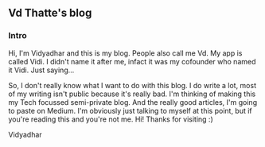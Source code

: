 ## Vd Thatte's blog

### Intro

Hi, I'm Vidyadhar and this is my blog. People also call me Vd. My app is called Vidi. I didn't name it after me, infact it was my cofounder who named it Vidi. Just saying...<br>

So, I don't really know what I want to do with this blog. I do write a lot, most of my writing isn't public because it's really bad. I'm thinking of making this my Tech focussed semi-private blog. And the really good articles, I'm going to paste on Medium. I'm obviously just talking to myself at this point, but if you're reading this and you're not me. Hi! Thanks for visiting :)

Vidyadhar
